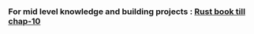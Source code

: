 
### For mid level knowledge and building projects : [Rust book till chap-10](https://doc.rust-lang.org/book/) 